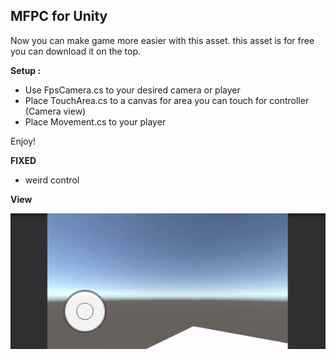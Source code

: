 ## MFPC for Unity
Now you can make game more easier with this asset. this asset is for free you can download it on the top. 

**Setup :**
- Use FpsCamera.cs to your desired camera or player
- Place TouchArea.cs to a canvas for area you can touch for controller (Camera view)
- Place Movement.cs to your player

Enjoy!

**FIXED**
- weird control 

**View**

![example project](https://github.com/maldinipunisher/MFPC-Unity/blob/main/demo.gif)
